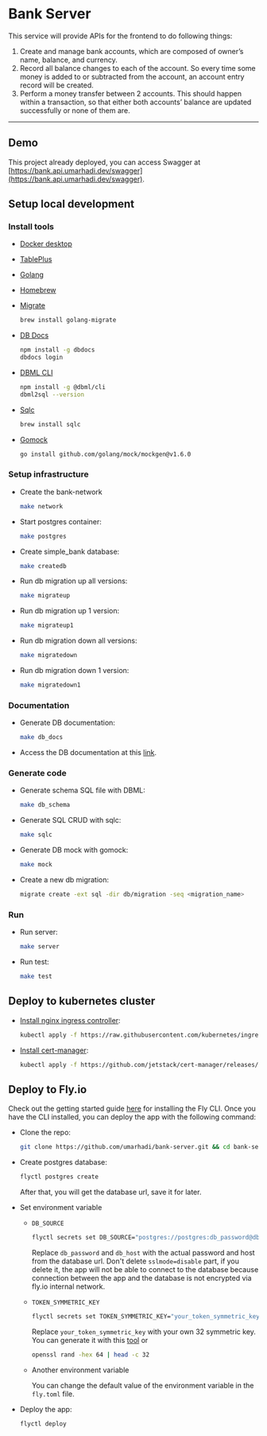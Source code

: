 # Bank Server

This service will provide APIs for the frontend to do following things:

1. Create and manage bank accounts, which are composed of owner’s name, balance, and currency.
2. Record all balance changes to each of the account. So every time some money is added to or subtracted from the account, an account entry record will be created.
3. Perform a money transfer between 2 accounts. This should happen within a transaction, so that either both accounts’ balance are updated successfully or none of them are.

---
## Demo 
This project already deployed, you can access Swagger at [https://bank.api.umarhadi.dev/swagger](https://bank.api.umarhadi.dev/swagger).

## Setup local development

### Install tools

- [Docker desktop](https://www.docker.com/products/docker-desktop)
- [TablePlus](https://tableplus.com/)
- [Golang](https://golang.org/)
- [Homebrew](https://brew.sh/)
- [Migrate](https://github.com/golang-migrate/migrate/tree/master/cmd/migrate)

    ```bash
    brew install golang-migrate
    ```

- [DB Docs](https://dbdocs.io/docs)

    ```bash
    npm install -g dbdocs
    dbdocs login
    ```

- [DBML CLI](https://www.dbml.org/cli/#installation)

    ```bash
    npm install -g @dbml/cli
    dbml2sql --version
    ```

- [Sqlc](https://github.com/kyleconroy/sqlc#installation)

    ```bash
    brew install sqlc
    ```

- [Gomock](https://github.com/golang/mock)

    ``` bash
    go install github.com/golang/mock/mockgen@v1.6.0
    ```

### Setup infrastructure

- Create the bank-network

    ``` bash
    make network
    ```

- Start postgres container:

    ```bash
    make postgres
    ```

- Create simple_bank database:

    ```bash
    make createdb
    ```

- Run db migration up all versions:

    ```bash
    make migrateup
    ```

- Run db migration up 1 version:

    ```bash
    make migrateup1
    ```

- Run db migration down all versions:

    ```bash
    make migratedown
    ```

- Run db migration down 1 version:

    ```bash
    make migratedown1
    ```

### Documentation

- Generate DB documentation:

    ```bash
    make db_docs
    ```

- Access the DB documentation at this [link](https://dbdocs.io/umarhadi/bank_server).
### Generate code

- Generate schema SQL file with DBML:

    ```bash
    make db_schema
    ```

- Generate SQL CRUD with sqlc:

    ```bash
    make sqlc
    ```

- Generate DB mock with gomock:

    ```bash
    make mock
    ```

- Create a new db migration:

    ```bash
    migrate create -ext sql -dir db/migration -seq <migration_name>
    ```

### Run

- Run server:

    ```bash
    make server
    ```

- Run test:

    ```bash
    make test
    ```

## Deploy to kubernetes cluster

- [Install nginx ingress controller](https://kubernetes.github.io/ingress-nginx/deploy/#aws):

    ```bash
    kubectl apply -f https://raw.githubusercontent.com/kubernetes/ingress-nginx/controller-v0.48.1/deploy/static/provider/aws/deploy.yaml
    ```

- [Install cert-manager](https://cert-manager.io/docs/installation/kubernetes/):

    ```bash
    kubectl apply -f https://github.com/jetstack/cert-manager/releases/download/v1.4.0/cert-manager.yaml
    ```

## Deploy to Fly.io

Check out the getting started guide [here](https://fly.io/docs/getting-started/) for installing the Fly CLI. Once you have the CLI installed, you can deploy the app with the following command:

- Clone the repo:

    ```bash
    git clone https://github.com/umarhadi/bank-server.git && cd bank-server
    ```

- Create postgres database:

    ```bash
    flyctl postgres create
    ```
    After that, you will get the database url, save it for later.

- Set environment variable

    - `DB_SOURCE`
        ```bash
        flyctl secrets set DB_SOURCE="postgres://postgres:db_password@db_host:5432/postgres?sslmode=disable"
        ```
        Replace `db_password` and `db_host` with the actual password and host from the database url. Don't delete `sslmode=disable` part, if you delete it, the app will not be able to connect to the database because connection between the app and the database is not encrypted via fly.io internal network.

    - `TOKEN_SYMMETRIC_KEY`
        ```bash
        flyctl secrets set TOKEN_SYMMETRIC_KEY="your_token_symmetric_key"
        ```
        Replace `your_token_symmetric_key` with your own 32 symmetric key. You can generate it with this [tool](https://www.browserling.com/tools/random-hex) or 
        ```bash
        openssl rand -hex 64 | head -c 32
        ```
    
    - Another environment variable
    
        You can change the default value of the environment variable in the `fly.toml` file.
- Deploy the app:

    ```bash
    flyctl deploy
    ```